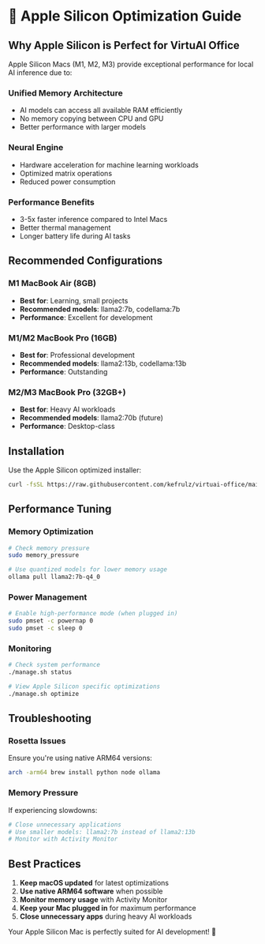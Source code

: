 # 🍎 Apple Silicon Optimization Guide

## Why Apple Silicon is Perfect for VirtuAI Office

Apple Silicon Macs (M1, M2, M3) provide exceptional performance for local AI inference due to:

### Unified Memory Architecture
- AI models can access all available RAM efficiently
- No memory copying between CPU and GPU
- Better performance with larger models

### Neural Engine
- Hardware acceleration for machine learning workloads
- Optimized matrix operations
- Reduced power consumption

### Performance Benefits
- 3-5x faster inference compared to Intel Macs
- Better thermal management
- Longer battery life during AI tasks

## Recommended Configurations

### M1 MacBook Air (8GB)
- **Best for**: Learning, small projects
- **Recommended models**: llama2:7b, codellama:7b
- **Performance**: Excellent for development

### M1/M2 MacBook Pro (16GB)
- **Best for**: Professional development
- **Recommended models**: llama2:13b, codellama:13b
- **Performance**: Outstanding

### M2/M3 MacBook Pro (32GB+)
- **Best for**: Heavy AI workloads
- **Recommended models**: llama2:70b (future)
- **Performance**: Desktop-class

## Installation

Use the Apple Silicon optimized installer:
```bash
curl -fsSL https://raw.githubusercontent.com/kefrulz/virtuai-office/main/deploy-apple-silicon.sh | bash
```

## Performance Tuning

### Memory Optimization
```bash
# Check memory pressure
sudo memory_pressure

# Use quantized models for lower memory usage
ollama pull llama2:7b-q4_0
```

### Power Management
```bash
# Enable high-performance mode (when plugged in)
sudo pmset -c powernap 0
sudo pmset -c sleep 0
```

### Monitoring
```bash
# Check system performance
./manage.sh status

# View Apple Silicon specific optimizations
./manage.sh optimize
```

## Troubleshooting

### Rosetta Issues
Ensure you're using native ARM64 versions:
```bash
arch -arm64 brew install python node ollama
```

### Memory Pressure
If experiencing slowdowns:
```bash
# Close unnecessary applications
# Use smaller models: llama2:7b instead of llama2:13b
# Monitor with Activity Monitor
```

## Best Practices

1. **Keep macOS updated** for latest optimizations
2. **Use native ARM64 software** when possible
3. **Monitor memory usage** with Activity Monitor
4. **Keep your Mac plugged in** for maximum performance
5. **Close unnecessary apps** during heavy AI workloads

Your Apple Silicon Mac is perfectly suited for AI development! 🚀
